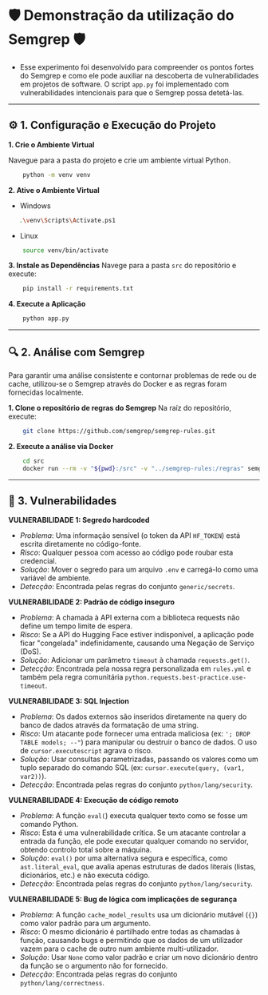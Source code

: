 # 🛡️ Demonstração da utilização do Semgrep 🛡️
- Esse experimento foi desenvolvido para compreender os pontos fortes do Semgrep e como ele pode auxiliar na descoberta de vulnerabilidades em projetos de software. O script `app.py` foi implementado com vulnerabilidades intencionais para que o Semgrep possa detetá-las.
---

## ⚙️ 1. Configuração e Execução do Projeto
**1. Crie o Ambiente Virtual**

   Navegue para a pasta do projeto e crie um ambiente virtual Python.
```bash
    python -m venv venv
```

**2. Ative o Ambiente Virtual**
- Windows
 ```bash
    .\venv\Scripts\Activate.ps1
```
- Linux
```bash
    source venv/bin/activate
```

**3. Instale as Dependências**
   Navege para a pasta ```src``` do repositório e execute:
```bash
    pip install -r requirements.txt
```

**4. Execute a Aplicação**
```bash
    python app.py
```
----
## 🔍 2. Análise com Semgrep
Para garantir uma análise consistente e contornar problemas de rede ou de cache, utilizou-se o Semgrep através do Docker e as regras foram fornecidas localmente.

**1. Clone o repositório de regras do Semgrep**
   Na raíz do repositório, execute:
```bash
    git clone https://github.com/semgrep/semgrep-rules.git

```
**2. Execute a análise via Docker**
```bash
    cd src
    docker run --rm -v "${pwd}:/src" -v "../semgrep-rules:/regras" semgrep/semgrep semgrep scan --config "/regras/python" --config "/regras/generic" --config "/src/rules.yml" /src

```
----
## 🚩 3. Vulnerabilidades
**VULNERABILIDADE 1: Segredo hardcoded**
- *Problema*: Uma informação sensível (o token da API `HF_TOKEN`) está escrita diretamente no código-fonte.
- *Risco*: Qualquer pessoa com acesso ao código pode roubar esta credencial.
- *Solução*: Mover o segredo para um arquivo `.env` e carregá-lo como uma variável de ambiente.
- *Detecção*: Encontrada pelas regras do conjunto `generic/secrets`.

**VULNERABILIDADE 2: Padrão de código inseguro**
- *Problema*: A chamada à API externa com a biblioteca requests não define um tempo limite de espera.
- *Risco*: Se a API do Hugging Face estiver indisponível, a aplicação pode ficar "congelada" indefinidamente, causando uma Negação de Serviço (DoS).
- *Solução*: Adicionar um parâmetro `timeout` à chamada `requests.get()`.
- *Detecção*: Encontrada pela nossa regra personalizada em `rules.yml` e também pela regra comunitária `python.requests.best-practice.use-timeout`.

**VULNERABILIDADE 3: SQL Injection**
- *Problema*: Os dados externos são inseridos diretamente na query do banco de dados através da formatação de uma string.
- *Risco*: Um atacante pode fornecer uma entrada maliciosa (ex: `'; DROP TABLE models; --"`) para manipular ou destruir o banco de dados. O uso de `cursor.executescript` agrava o risco.
- *Solução*: Usar consultas parametrizadas, passando os valores como um tuplo separado do comando SQL (ex: `cursor.execute(query, (var1, var2))`).
- *Detecção*: Encontrada pelas regras do conjunto `python/lang/security`.

**VULNERABILIDADE 4: Execução de código remoto**
- *Problema*: A função `eval(`) executa qualquer texto como se fosse um comando Python.
- *Risco*: Esta é uma vulnerabilidade crítica. Se um atacante controlar a entrada da função, ele pode executar qualquer comando no servidor, obtendo controlo total sobre a máquina.
- *Solução*: `eval()` por uma alternativa segura e específica, como `ast.literal_eval`, que avalia apenas estruturas de dados literais (listas, dicionários, etc.) e não executa código.
- *Detecção*: Encontrada pelas regras do conjunto `python/lang/security`.

**VULNERABILIDADE 5: Bug de lógica com implicações de segurança**
- *Problema*:  A função `cache_model_results` usa um dicionário mutável (`{}`) como valor padrão para um argumento.
- *Risco*: O mesmo dicionário é partilhado entre todas as chamadas à função, causando bugs e permitindo que os dados de um utilizador vazem para o cache de outro num ambiente multi-utilizador.
- *Solução*: Usar `None` como valor padrão e criar um novo dicionário dentro da função se o argumento não for fornecido.
- *Detecção*: Encontrada pelas regras do conjunto `python/lang/correctness`.
